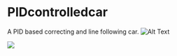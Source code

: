 # PIDcontrolledcar
A PID based correcting and line following car.
![Alt Text](https://giphy.com/gifs/e3jT2AodcGYW96S0eG/giphy.gif)

<img src="https://github.com/supercoder-hao/PIDcontrolledcar/blob/main/gif/opsCorrecting.gif" />
